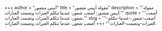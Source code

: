 +++
author = "أنيس منصور"
title = "مقولة أنيس منصور"
description = '''مقولة أنيس منصور: أصعب شعور، عندما تتكلم العبرات وتصمت العبارات.'''
quote = '''أصعب شعور، عندما تتكلم العبرات وتصمت العبارات.'''
slug = '''أصعب-شعور،-عندما-تتكلم-العبرات-وتصمت-العبارات'''
+++
أصعب شعور، عندما تتكلم العبرات وتصمت العبارات.
